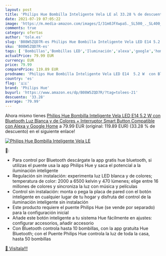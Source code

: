 ```yaml
---
layout: post
title: 'Philips Hue Bombilla Inteligente Vela LE al 33.28 % de descuento'
date: 2021-07-19 07:05:22
image: 'https://m.media-amazon.com/images/I/31m0JFXwpaS._SL500_._SL400_.jpg'
comments: true
category: ofertas
author: 'tole.es'
slug: 'B08W5ZQD7R-es Philips Hue Bombilla Inteligente Vela LED E14 5.2 W con...'
sku: 'B08W5ZQD7R-es'
tags: [ 'Bombillas','Bombillas LED','Iluminación','alexa','google','home','hue','philips','philips hue', ]
actualPrice: 79.99 EUR
currency: EUR
price: 79.99
comparePrice: 119.89 EUR
prodname: 'Philips Hue Bombilla Inteligente Vela LED E14  5.2 W  con Bluetooth  Luz Blanca y de Colores + Interruptor Smart Button  Compatible con Alexa y Google Home'
country: 'es'
flag: '🇪🇸'
brand: 'Philips Hue'
buyurl: 'https://www.amazon.es/dp/B08W5ZQD7R/?tag=tolees-21'
descuento: '33.28'
average: '79.99'
---
```


Ahora mismo tienes [Philips Hue Bombilla Inteligente Vela LED E14  5.2 W  con Bluetooth  Luz Blanca y de Colores + Interruptor Smart Button  Compatible con Alexa y Google Home](https://www.amazon.es/dp/B08W5ZQD7R/?tag=tolees-21) a 79.99 EUR (original: 119.89 EUR) (33.28 %  de descuento) en el siguiente enlace!

[![Philips Hue Bombilla Inteligente Vela LE](https://m.media-amazon.com/images/I/31m0JFXwpaS._SL500_._SL400_.jpg)](https://www.amazon.es/dp/B08W5ZQD7R/?tag=tolees-21)

🔎:

- Para control por Bluetooth descárgate la app gratis hue bluetooth, si utilizas el puente usa la app Philips Hue y saca el potencial a la iluminación inteligente
- Regulación sin instalación: experimenta luz LED blanca y de colores; temperatura de color: 2000 a 6500 kelvin y 470 lúmenes; elige entre 16 millones de colores y sincroniza la luz con música y películas
- Control sin instalación: monta o pega la placa de pared con el botón inteligente en cualquier lugar de tu hogar y disfruta del control de la iluminación inteligente sin instalación
- Este producto requiere el puente Philips Hue (se vende por separado) para la configuración inicial
- Añade este botón inteligente a tu sistema Hue fácilmente en ajustes: configurar accesorios, añadir accesorio
- Con Bluetooth controla hasta 10 bombillas, con la app gratuita Hue Bluetooth; con el Puente Philips Hue controla la luz de toda la casa, hasta 50 bombillas

[🛒 Visítala!!!](https://www.amazon.es/dp/B08W5ZQD7R/?tag=tolees-21)
